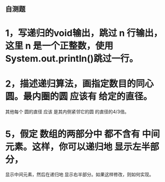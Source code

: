## 自测题

# 1，写递归的void输出，跳过 n 行输出，这里 n 是一个正整数，使用System.out.println()跳过一行。

# 2，描述递归算法，画指定数目的同心圆。最内圈的圆 应该有 给定的直径。
其他每个 圆的直径 应该 是其内侧紧邻它的圆 的直径的4/3倍。

# 5，假定 数组的两部分中 都不含有 中间元素。这样，你可以递归地 显示左半部分，
显示中间元素，然后在递归地 显示右半部分。如果这样修改，则如何实现。
